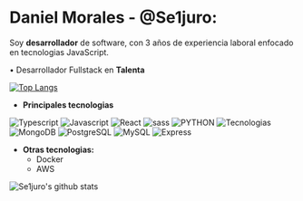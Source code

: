 # Daniel Morales - @Se1juro:

Soy **desarrollador** de software, con 3 años de experiencia laboral enfocado en tecnologias JavaScript.

• Desarrollador Fullstack en **Talenta**

[![Top Langs](https://github-readme-stats.vercel.app/api/top-langs/?username=se1juro&show_icons=true&theme=dracula&hide=php)](https://github.com/anuraghazra/github-readme-stats)

- **Principales tecnologias**

![Typescript](https://img.shields.io/badge/TypeScript-007ACC?style=for-the-badge&logo=typescript&logoColor=white)
![Javascript](https://img.shields.io/badge/JavaScript-323330?style=for-the-badge&logo=javascript&logoColor=F7DF1E)
![React](https://img.shields.io/badge/React-20232A?style=for-the-badge&logo=react&logoColor=61DAFB)
![sass](https://img.shields.io/badge/Sass-CC6699?style=for-the-badge&logo=sass&logoColor=white)
![PYTHON](https://img.shields.io/badge/Python-14354C?style=for-the-badge&logo=python&logoColor=white)
![Tecnologias](https://img.shields.io/badge/Linux-FCC624?style=for-the-badge&logo=linux&logoColor=black)
![MongoDB](	https://img.shields.io/badge/MongoDB-4EA94B?style=for-the-badge&logo=mongodb&logoColor=white)
![PostgreSQL](https://img.shields.io/badge/PostgreSQL-316192?style=for-the-badge&logo=postgresql&logoColor=white)
![MySQL](https://img.shields.io/badge/MySQL-00000F?style=for-the-badge&logo=mysql&logoColor=white)
![Express](https://img.shields.io/badge/Express.js-404D59?style=for-the-badge)
  
- **Otras tecnologias:**
  - Docker
  - AWS

![Se1juro's github stats](https://github-readme-stats.vercel.app/api?username=Se1juro&show_icons=true&theme=radical)
